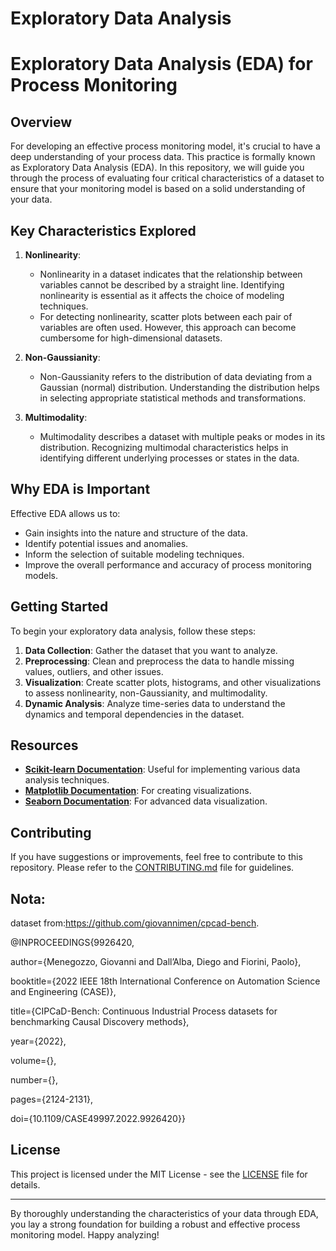 # Exploratory Data Analysis

# Exploratory Data Analysis (EDA) for Process Monitoring

## Overview

For developing an effective process monitoring model, it's crucial to have a deep understanding of your process data. This practice is formally known as Exploratory Data Analysis (EDA). In this repository, we will guide you through the process of evaluating four critical characteristics of a dataset to ensure that your monitoring model is based on a solid understanding of your data.

## Key Characteristics Explored

1. **Nonlinearity**: 
   - Nonlinearity in a dataset indicates that the relationship between variables cannot be described by a straight line. Identifying nonlinearity is essential as it affects the choice of modeling techniques.
   - For detecting nonlinearity, scatter plots between each pair of variables are often used. However, this approach can become cumbersome for high-dimensional datasets.

2. **Non-Gaussianity**: 
   - Non-Gaussianity refers to the distribution of data deviating from a Gaussian (normal) distribution. Understanding the distribution helps in selecting appropriate statistical methods and transformations.

3. **Multimodality**: 
   - Multimodality describes a dataset with multiple peaks or modes in its distribution. Recognizing multimodal characteristics helps in identifying different underlying processes or states in the data.

## Why EDA is Important

Effective EDA allows us to:
- Gain insights into the nature and structure of the data.
- Identify potential issues and anomalies.
- Inform the selection of suitable modeling techniques.
- Improve the overall performance and accuracy of process monitoring models.

## Getting Started

To begin your exploratory data analysis, follow these steps:

1. **Data Collection**: Gather the dataset that you want to analyze.
2. **Preprocessing**: Clean and preprocess the data to handle missing values, outliers, and other issues.
3. **Visualization**: Create scatter plots, histograms, and other visualizations to assess nonlinearity, non-Gaussianity, and multimodality.
4. **Dynamic Analysis**: Analyze time-series data to understand the dynamics and temporal dependencies in the dataset.

## Resources

- **[Scikit-learn Documentation](https://scikit-learn.org/stable/documentation.html)**: Useful for implementing various data analysis techniques.
- **[Matplotlib Documentation](https://matplotlib.org/stable/contents.html)**: For creating visualizations.
- **[Seaborn Documentation](https://seaborn.pydata.org/)**: For advanced data visualization.

## Contributing

If you have suggestions or improvements, feel free to contribute to this repository. Please refer to the [CONTRIBUTING.md](CONTRIBUTING.md) file for guidelines.

## Nota:
dataset from:https://github.com/giovannimen/cpcad-bench.

@INPROCEEDINGS{9926420,

  author={Menegozzo, Giovanni and Dall’Alba, Diego and Fiorini, Paolo},

  booktitle={2022 IEEE 18th International Conference on Automation Science and Engineering (CASE)}, 

  title={CIPCaD-Bench: Continuous Industrial Process datasets for benchmarking Causal Discovery methods}, 

  year={2022},

  volume={},

  number={},

  pages={2124-2131},

  doi={10.1109/CASE49997.2022.9926420}}

## License

This project is licensed under the MIT License - see the [LICENSE](LICENSE) file for details.

---

By thoroughly understanding the characteristics of your data through EDA, you lay a strong foundation for building a robust and effective process monitoring model. Happy analyzing!


